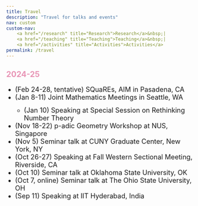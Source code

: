```yaml
---
title: Travel
description: "Travel for talks and events"
nav: custom
custom-nav: 
    <a href="/research" title="Research">Research</a>&nbsp;|
    <a href="/teaching" title="Teaching">Teaching</a>&nbsp;|
    <a href="/activities" title="Activities">Activities</a>
permalink: /travel
---
```


<!-- ### UC Santa Cruz -->

<h2 style="color:#e894b5">2024-25</h2>

<ul style="line-height:150%">

<li style="font-size:18px"> (Feb 24-28, tentative) SQuaREs, AIM in Pasadena, CA</li>

<li style="font-size:18px"> (Jan 8-11) Joint Mathematics Meetings in Seattle, WA</li>
    <ul style="line-height:150%">
    <li style="font-size:18px"> (Jan 10) Speaking at Special Session on Rethinking Number Theory</li></ul>

<li style="font-size:18px"> (Nov 18-22) p-adic Geometry Workshop at NUS, Singapore</li>

<li style="font-size:18px"> (Nov 5) Seminar talk at CUNY Graduate Center, New York, NY</li>

<li style="font-size:18px"> (Oct 26-27) Speaking at Fall Western Sectional Meeting, Riverside, CA</li>

<li style="font-size:18px"> (Oct 10) Seminar talk at Oklahoma State University, OK</li>

<li style="font-size:18px"> (Oct 7, online) Seminar talk at The Ohio State University, OH</li>

<li style="font-size:18px"> (Sep 11) Speaking at IIT Hyderabad, India</li>

</ul>

<!-- --------------------------------------------------- 

<details>
    <summary><b>Spring 2024</b></summary>

<ul style="line-height:180%">

<li> MAT260 <b>Linear Algebra</b>, <small>Fall 2015</small></li>

</ul>
</details>-->